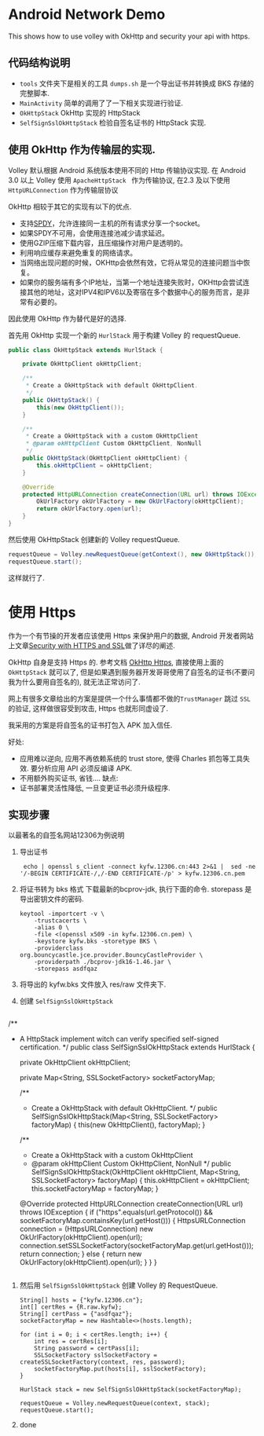 # Android Network Demo

This shows how to use volley with OkHttp and security your api with https.

## 代码结构说明
* `tools` 文件夹下是相关的工具 `dumps.sh` 是一个导出证书并转换成 BKS 存储的完整脚本.
* `MainActivity` 简单的调用了了一下相关实现进行验证.
* `OkHttpStack` OkHttp 实现的 HttpStack
* `SelfSignSslOkHttpStack` 检验自签名证书的 HttpStack 实现.

##  使用 OkHttp 作为传输层的实现.
Volley 默认根据 Android 系统版本使用不同的 Http 传输协议实现.
在 Android 3.0 以上 Volley 使用 `ApacheHttpStack ` 作为传输协议, 在2.3 及以下使用 `HttpURLConnection` 作为传输层协议

OkHttp 相较于其它的实现有以下的优点.
* 支持[SPDY](http://zh.wikipedia.org/wiki/SPDY)，允许连接同一主机的所有请求分享一个socket。
* 如果SPDY不可用，会使用连接池减少请求延迟。
* 使用GZIP压缩下载内容，且压缩操作对用户是透明的。
* 利用响应缓存来避免重复的网络请求。
* 当网络出现问题的时候，OKHttp会依然有效，它将从常见的连接问题当中恢复。
* 如果你的服务端有多个IP地址，当第一个地址连接失败时，OKHttp会尝试连接其他的地址，这对IPV4和IPV6以及寄宿在多个数据中心的服务而言，是非常有必要的。

因此使用 OkHttp 作为替代是好的选择.

首先用 OkHttp 实现一个新的 `HurlStack` 用于构建 Volley 的 requestQueue.

``` java
public class OkHttpStack extends HurlStack {

    private OkHttpClient okHttpClient;

    /**
     * Create a OkHttpStack with default OkHttpClient.
     */
    public OkHttpStack() {
        this(new OkHttpClient());
    }

    /**
     * Create a OkHttpStack with a custom OkHttpClient
     * @param okHttpClient Custom OkHttpClient, NonNull
     */
    public OkHttpStack(OkHttpClient okHttpClient) {
        this.okHttpClient = okHttpClient;
    }

    @Override
    protected HttpURLConnection createConnection(URL url) throws IOException {
        OkUrlFactory okUrlFactory = new OkUrlFactory(okHttpClient);
        return okUrlFactory.open(url);
    }
}
```

然后使用 OkHttpStack 创建新的 Volley requestQueue.
``` java
requestQueue = Volley.newRequestQueue(getContext(), new OkHttpStack());
requestQueue.start();
```
这样就行了.

# 使用 Https
作为一个有节操的开发者应该使用 Https 来保护用户的数据, Android 开发者网站上文章[Security with HTTPS and SSL]做了详尽的阐述.

OkHttp 自身是支持 Https 的. 参考文档 [OkHttp Https], 直接使用上面的 `OkHttpStack` 就可以了, 但是如果遇到服务器开发哥哥使用了自签名的证书(不要问我为什么要用自签名的), 就无法正常访问了.

 网上有很多文章给出的方案是提供一个什么事情都不做的`TrustManager` 跳过 `SSL` 的验证, 这样做很容受到攻击, Https 也就形同虚设了.

我采用的方案是将自签名的证书打包入 APK 加入信任.

好处:
* 应用难以逆向, 应用不再依赖系统的 trust store, 使得 Charles 抓包等工具失效. 要分析应用 API 必须反编译 APK.
* 不用额外购买证书, 省钱....
缺点:
* 证书部署灵活性降低, 一旦变更证书必须升级程序.

## 实现步骤
以最著名的自签名网站12306为例说明

1. 导出证书
   ```
    echo | openssl s_client -connect kyfw.12306.cn:443 2>&1 |  sed -ne '/-BEGIN CERTIFICATE-/,/-END CERTIFICATE-/p' > kyfw.12306.cn.pem
   ```

1. 将证书转为 bks 格式
    下载最新的bcprov-jdk, 执行下面的命令. storepass 是导出密钥文件的密码.
    ```
    keytool -importcert -v \
        -trustcacerts \
        -alias 0 \
        -file <(openssl x509 -in kyfw.12306.cn.pem) \
        -keystore kyfw.bks -storetype BKS \
        -providerclass     org.bouncycastle.jce.provider.BouncyCastleProvider \
        -providerpath ./bcprov-jdk16-1.46.jar \
        -storepass asdfqaz
    ```

1. 将导出的 kyfw.bks 文件放入 res/raw 文件夹下.

1. 创建 `SelfSignSslOkHttpStack`
    ```
/**
 * A HttpStack implement witch can verify specified self-signed certification.
 */
public class SelfSignSslOkHttpStack extends HurlStack {

    private OkHttpClient okHttpClient;

    private Map<String, SSLSocketFactory> socketFactoryMap;

    /**
     * Create a OkHttpStack with default OkHttpClient.
     */
    public SelfSignSslOkHttpStack(Map<String, SSLSocketFactory> factoryMap) {
        this(new OkHttpClient(), factoryMap);
    }

    /**
     * Create a OkHttpStack with a custom OkHttpClient
     * @param okHttpClient Custom OkHttpClient, NonNull
     */
    public SelfSignSslOkHttpStack(OkHttpClient okHttpClient, Map<String, SSLSocketFactory> factoryMap) {
        this.okHttpClient = okHttpClient;
        this.socketFactoryMap = factoryMap;
    }

    @Override
    protected HttpURLConnection createConnection(URL url) throws IOException {
        if ("https".equals(url.getProtocol()) && socketFactoryMap.containsKey(url.getHost())) {
            HttpsURLConnection connection = (HttpsURLConnection) new OkUrlFactory(okHttpClient).open(url);
            connection.setSSLSocketFactory(socketFactoryMap.get(url.getHost()));
            return connection;
        } else {
            return  new OkUrlFactory(okHttpClient).open(url);
        }
    }
}
    ```

1. 然后用 `SelfSignSslOkHttpStack` 创建 Volley 的 RequestQueue.

    ```
    String[] hosts = {"kyfw.12306.cn"};
    int[] certRes = {R.raw.kyfw};
    String[] certPass = {"asdfqaz"};
    socketFactoryMap = new Hashtable<>(hosts.length);

    for (int i = 0; i < certRes.length; i++) {
        int res = certRes[i];
        String password = certPass[i];
        SSLSocketFactory sslSocketFactory = createSSLSocketFactory(context, res, password);
        socketFactoryMap.put(hosts[i], sslSocketFactory);
    }

    HurlStack stack = new SelfSignSslOkHttpStack(socketFactoryMap);

    requestQueue = Volley.newRequestQueue(context, stack);
    requestQueue.start();
    ```

1. done

[Volley]:http://developer.android.com/training/volley/index.html
[OkHttp]:http://square.github.io/okhttp/
[Gson]:https://github.com/google/gson

[Security with HTTPS and SSL]:https://developer.android.com/training/articles/security-ssl.html
[OkHttp Https]:https://github.com/square/okhttp/wiki/HTTPS
[Github dodocat/AndroidNetworkDemo]:https://github.com/dodocat/AndroidNetworkdemo